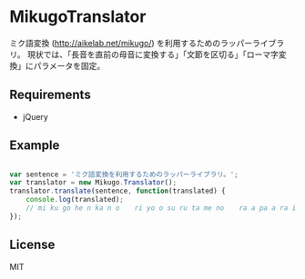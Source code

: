 MikugoTranslator
================

ミク語変換 (http://aikelab.net/mikugo/) を利用するためのラッパーライブラリ。
現状では、「長音を直前の母音に変換する」「文節を区切る」「ローマ字変換」にパラメータを固定。

## Requirements
* jQuery


## Example
```JavaScript

var sentence = 'ミク語変換を利用するためのラッパーライブラリ。';
var translator = new Mikugo.Translator();
translator.translate(sentence, function(translated) {
    console.log(translated);
    // mi ku go he n ka n o 　 ri yo o su ru ta me no 　 ra a pa a ra i bu ra ri
});
```


## License
MIT